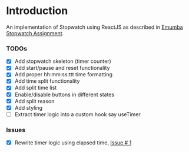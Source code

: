 # Introduction

An implementation of Stopwatch using ReactJS as described in [Emumba Stopwatch Assignment](https://github.com/emumba-com/handbooks/blob/master/Frontend/Assignments/stopwatch/README.md).

### TODOs

- [x] Add stopwatch skeleton (timer counter)
- [x] Add start/pause and reset functionality
- [x] Add proper hh:mm:ss:ttt time formatting
- [x] Add time split functionality
- [x] Add split time list
- [x] Enable/disable buttons in different states
- [x] Add split reason
- [x] Add styling
- [ ] Extract timer logic into a custom hook say useTimer

### Issues

- [x] Rewrite timer logic using elapsed time, [Issue # 1](../../issues/1)
